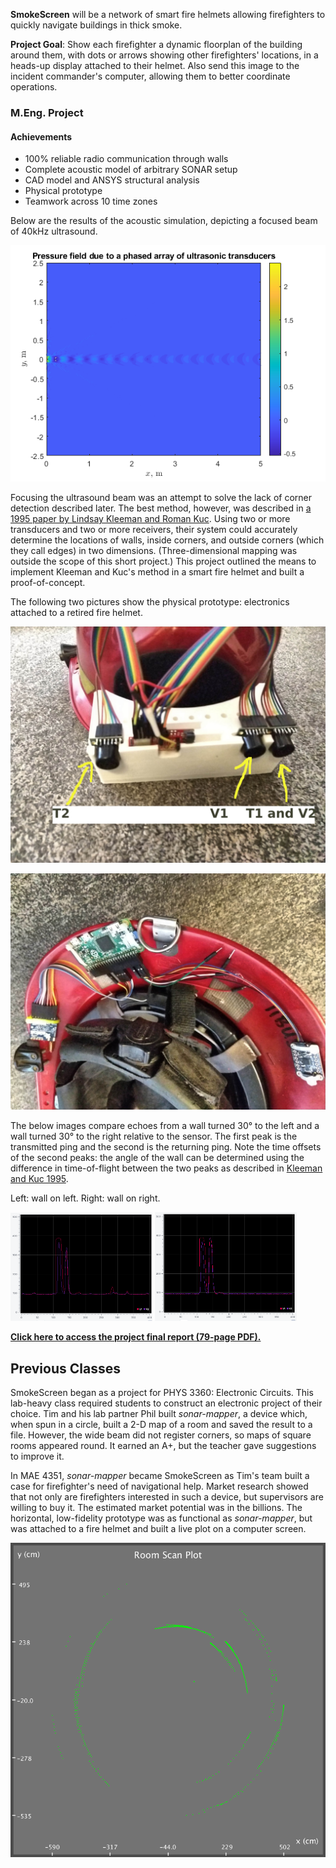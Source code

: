 **SmokeScreen** will be a network of smart fire helmets allowing firefighters to quickly navigate buildings in thick smoke.

**Project Goal**: Show each firefighter a dynamic floorplan of the building around them, with dots or arrows showing other firefighters' locations, in a heads-up display attached to their helmet. Also send this image to the incident commander's computer, allowing them to better coordinate operations.

### M.Eng. Project

#### Achievements

* 100% reliable radio communication through walls
* Complete acoustic model of arbitrary SONAR setup
* CAD model and ANSYS structural analysis
* Physical prototype
* Teamwork across 10 time zones

Below are the results of the acoustic simulation, depicting a focused beam of 40kHz ultrasound.

![Acoustic simulation](images/StraightBeamNineRow.png)

Focusing the ultrasound beam was an attempt to solve the lack of corner detection described later.
The best method, however, was described in [a 1995 paper by Lindsay Kleeman and Roman Kuc](https://journals.sagepub.com/doi/10.1177/027836499501400401). Using two or more transducers and two or more receivers, their system could accurately determine the locations of walls, inside corners, and outside corners (which they call edges) in two dimensions. (Three-dimensional mapping was outside the scope of this short project.) This project outlined the means to implement Kleeman and Kuc's method in a smart fire helmet and built a proof-of-concept.

The following two pictures show the physical prototype: electronics attached to a retired fire helmet.

![SmokeScreen prototype](images/HelmetElectronicsFront.jpg)

![SmokeScreen prototype](images/HelmetElectronicsBack.jpg)

The below images compare echoes from a wall turned 30° to the left and a wall turned 30° to the right relative to the sensor. The first peak is the transmitted ping and the second is the returning ping. Note the time offsets of the second peaks: the angle of the wall can be determined using the difference in time-of-flight between the two peaks as described in [Kleeman and Kuc 1995](https://journals.sagepub.com/doi/10.1177/027836499501400401).

Left: wall on left. Right: wall on right.

<img src="images/EchoesWallLeft_T1.png" width="45%">
<img src="images/EchoesWallRight_T1.png" width="45%"><br/>


[**Click here to access the project final report (79-page PDF).**](https://mega.nz/file/dIBBjSbI#_hiSfPjwa72ulDOEQOu5xHNWNvnX-28JSrtw89_xsRw)

## Previous Classes

SmokeScreen began as a project for PHYS 3360: Electronic Circuits.
This lab-heavy class required students to construct an electronic project of their choice. Tim and his lab partner Phil built *sonar-mapper*, a device which, when spun in a circle, built a 2-D map of a room and saved the result to a file. However, the wide beam did not register corners, so maps of square rooms appeared round.
It earned an A+, but the teacher gave suggestions to improve it.

In MAE 4351, *sonar-mapper* became SmokeScreen as Tim's team built a case for firefighter's need of navigational help. Market research showed that not only are firefighters interested in such a device, but supervisors are willing to buy it. The estimated market potential was in the billions. The horizontal, low-fidelity prototype was as functional as *sonar-mapper*, but was attached to a fire helmet and built a live plot on a computer screen.

![Round map of a square room](images/Output.png)
